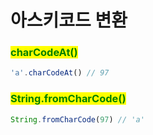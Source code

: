 # 아스키코드 변환

### <mark style="color:green;">charCodeAt()</mark>

```javascript
'a'.charCodeAt() // 97
```

### <mark style="color:green;">String.fromCharCode()</mark>

```javascript
String.fromCharCode(97) // 'a'
```
